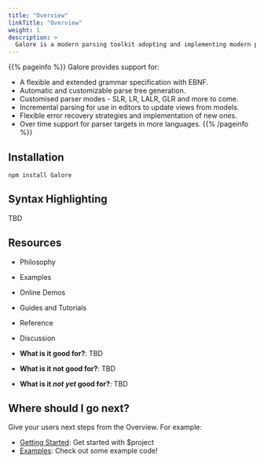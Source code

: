 ```yaml
---
title: "Overview"
linkTitle: "Overview"
weight: 1
description: >
  Galore is a modern parsing toolkit adopting and implementing modern parsing, incremental update and error recovery strategies for use in editors and language analysis.
---
```


{{% pageinfo %}}
Galore provides support for:
* A flexible and extended grammar specification with EBNF.
* Automatic and customizable parse tree generation.
* Customised parser modes - SLR, LR, LALR, GLR and more to come.
* Incremental parsing for use in editors to update views from models.
* Flexible error recovery strategies and implementation of new ones.
* Over time support for parser targets in more languages.
{{% /pageinfo %}}


## Installation

```
npm install Galore
```

## Syntax Highlighting

TBD

## Resources

* Philosophy
* Examples
* Online Demos
* Guides and Tutorials
* Reference
* Discussion

* **What is it good for?**: TBD

* **What is it not good for?**: TBD

* **What is it *not yet* good for?**: TBD

## Where should I go next?

Give your users next steps from the Overview. For example:

* [Getting Started](/docs/getting-started/): Get started with $project
* [Examples](/docs/examples/): Check out some example code!

